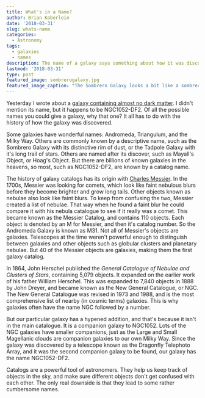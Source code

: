 ```yaml
---
title: What's in a Name?
author: Brian Koberlein
date: '2018-03-31'
slug: whats-name
categories:
  - Astronomy
tags:
  - galaxies
  - names
description: The name of a galaxy says something about how it was discovered
lastmod: '2018-03-31'
type: post
featured_image: sombrerogalaxy.jpg
featured_image_caption: "The Sombrero Galaxy looks a bit like a sombrero. Credit: NASA/ESA and The Hubble Heritage Team (STScI/AURA)"
---
```


Yesterday I wrote about a [galaxy containing almost no dark matter](https://blog.briankoberlein.com/out-dark). I didn't mention its name, but it happens to be NGC1052-DF2. Of all the possible names you could give a galaxy, why that one? It all has to do with the history of how the galaxy was discovered.

Some galaxies have wonderful names: Andromeda, Triangulum, and the Milky Way. Others are commonly known by a descriptive name, such as the Sombrero Galaxy with its distinctive rim of dust, or the Tadpole Galaxy with it's long trail of stars. Others are named after its discover, such as Mayall's Object, or Hoag's Object. But there are billions of known galaxies in the heavens, so most, such as NGC1052-DF2, are known by a catalog name.

The history of galaxy catalogs has its origin with [Charles Messier](https://briankoberlein.com/2014/11/18/act-frustration/). In the 1700s, Messier was looking for comets, which look like faint nebulous blurs before they become brighter and grow long tails. Other objects known as nebulae also look like faint blurs. To keep from confusing the two, Messier created a list of nebulae. That way when he found a faint blur he could compare it with his nebula catalogue to see if it really was a comet. This became known as the Messier Catalog, and contains 110 objects. Each object is denoted by an M for Messier, and then it's catalog number. So the Andromeda Galaxy is known as M31. Not all of Messier's objects are galaxies. Telescopes at the time weren't powerful enough to distinguish between galaxies and other objects such as globular clusters and planetary nebulae. But 40 of the Messier objects are galaxies, making them the first galaxy catalog.

In 1864, John Herschel published the *General Catalogue of Nebulae and Clusters of Stars*, containing 5,079 objects. It expanded on the earlier work of his father William Herschel. This was expanded to 7,840 objects in 1888 by John Dreyer, and became known as the New General Catalogue, or NGC. The New General Catalogue was revised in 1973 and 1988, and is the most comprehensive list of nearby (in cosmic terms) galaxies. This is why galaxies often have the name NGC followed by a number.

But our particular galaxy has a hypened addition, and that's because it isn't in the main catalogue. It is a companion galaxy to NGC1052. Lots of the NGC galaxies have smaller companions, just as the Large and Small Magellanic clouds are companion galaxies to our own Milky Way. Since the galaxy was discovered by a telescope known as the Dragonfly Telephoto Array, and it was the second companion galaxy to be found, our galaxy has the name NGC1052-DF2. 

Catalogs are a powerful tool of astronomers. They help us keep track of objects in the sky, and make sure different objects don't get confused with each other. The only real downside is that they lead to some rather cumbersome names.